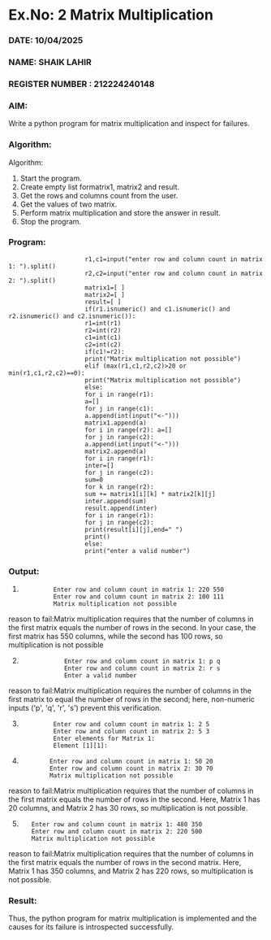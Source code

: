 # Ex.No: 2   Matrix Multiplication 

### DATE: 10/04/2025
### NAME: SHAIK LAHIR
### REGISTER NUMBER : 212224240148

### AIM: 
Write a python program for matrix multiplication and inspect for failures.
 
### Algorithm:

Algorithm:
1. Start the program.
2. Create empty list formatrix1, matrix2 and result.
3. Get the rows and columns count from the user.
4. Get the values of two matrix.
5. Perform matrix multiplication and store the answer in result.
6. Stop the program.
### Program:
                         r1,c1=input("enter row and column count in matrix 1: ").split()
                         r2,c2=input("enter row and column count in matrix 2: ").split()
                         matrix1=[ ]
                         matrix2=[ ]
                         result=[ ]
                         if(r1.isnumeric() and c1.isnumeric() and r2.isnumeric() and c2.isnumeric()):
                         r1=int(r1)
                         r2=int(r2)
                         c1=int(c1)
                         c2=int(c2)
                         if(c1!=r2):
                         print("Matrix multiplication not possible")
                         elif (max(r1,c1,r2,c2)>20 or min(r1,c1,r2,c2)==0):
                         print("Matrix multiplication not possible")
                         else:
                         for i in range(r1):
                         a=[]
                         for j in range(c1):
                         a.append(int(input("<-")))
                         matrix1.append(a)
                         for i in range(r2): a=[]
                         for j in range(c2):
                         a.append(int(input("<-")))
                         matrix2.append(a)
                         for i in range(r1):
                         inter=[]
                         for j in range(c2):
                         sum=0
                         for k in range(r2):
                         sum += matrix1[i][k] * matrix2[k][j]
                         inter.append(sum)
                         result.append(inter)
                         for i in range(r1):
                         for j in range(c2):
                         print(result[i][j],end=" ")
                         print()
                         else:
                         print("enter a valid number")


### Output:
1)
                Enter row and column count in matrix 1: 220 550
                Enter row and column count in matrix 2: 100 111
                Matrix multiplication not possible

reason to fail:​Matrix multiplication requires that the number of columns in the first matrix equals the number of rows in the second. In your case, the first matrix has 550 columns, while the second has 100 rows, so multiplication is not possible


2) 
                   Enter row and column count in matrix 1: p q
                   Enter row and column count in matrix 2: r s
                   Enter a valid number

reason to fail:​Matrix multiplication requires the number of columns in the first matrix to equal the number of rows in the second; here, non-numeric inputs ('p', 'q', 'r', 's') prevent this verification. 

3)
                Enter row and column count in matrix 1: 2 5
                Enter row and column count in matrix 2: 5 3
                Enter elements for Matrix 1:
                Element [1][1]:


4)
               Enter row and column count in matrix 1: 50 20
               Enter row and column count in matrix 2: 30 70
               Matrix multiplication not possible

reason to fail:Matrix multiplication requires that the number of columns in the first matrix equals the number of rows in the second. Here, Matrix 1 has 20 columns, and Matrix 2 has 30 rows, so multiplication is not possible. 


 5)
           Enter row and column count in matrix 1: 480 350
           Enter row and column count in matrix 2: 220 500
           Matrix multiplication not possible

reason to fail:​Matrix multiplication requires that the number of columns in the first matrix equals the number of rows in the second matrix. Here, Matrix 1 has 350 columns, and Matrix 2 has 220 rows, so multiplication is not possible.


### Result:
Thus, the python program for matrix multiplication is implemented and the causes for its failure is introspected successfully.

